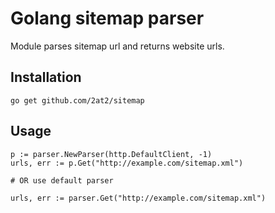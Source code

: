 # Golang sitemap parser

Module parses sitemap url and returns website urls.

## Installation

```
go get github.com/2at2/sitemap
```

## Usage

```
p := parser.NewParser(http.DefaultClient, -1)
urls, err := p.Get("http://example.com/sitemap.xml")

# OR use default parser

urls, err := parser.Get("http://example.com/sitemap.xml")
```
